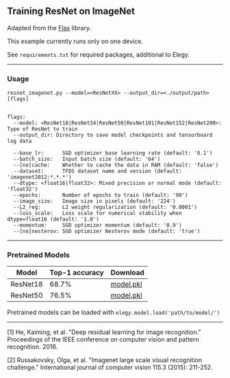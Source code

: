 ## Training ResNet on ImageNet

Adapted from the [Flax](https://github.com/google/flax) library.

This example currently runs only on one device.

See `requirements.txt` for required packages, additional to Elegy.

***
### Usage
```
resnet_imagenet.py --model=<ResNetXX> --output_dir=<./output/path> [flags]


flags:
  --model: <ResNet18|ResNet34|ResNet50|ResNet101|ResNet152|ResNet200>: Type of ResNet to train
  --output_dir: Directory to save model checkpoints and tensorboard log data

  --base_lr:      SGD optimizer base learning rate (default: '0.1')
  --batch_size:   Input batch size (default: '64')
  --[no]cache:    Whether to cache the data in RAM (default: 'false')
  --dataset:      TFDS dataset name and version (default: 'imagenet2012:*.*.*')
  --dtype: <float16|float32>: Mixed precision or normal mode (default: 'float32')
  --epochs:       Number of epochs to train (default: '90')
  --image_size:   Image size in pixels (default: '224')
  --L2_reg:       L2 weight regularization (default: '0.0001')
  --loss_scale:   Loss scale for numerical stability when dtype=float16 (default: '1.0')
  --momentum:     SGD optimizer momentum (default: '0.9')
  --[no]nesterov: SGD optimizer Nesterov mode (default: 'true')
```

***
### Pretrained Models

| Model    | Top-1 accuracy | Download |
| ---      | ---            | ---      |
| ResNet18 | 68.7%          | [model.pkl](https://www.dropbox.com/s/horba2lsjh2dwum/model.pkl?dl=1) |
| ResNet50 | 76.5%          | [model.pkl](https://www.dropbox.com/s/g2mqsjxriq42q06/model.pkl?dl=1) |

Pretrained models can be loaded with `elegy.model.load('path/to/model/')`


***
[1] He, Kaiming, et al. "Deep residual learning for image recognition." Proceedings of the IEEE conference on computer vision and pattern recognition. 2016.

[2] Russakovsky, Olga, et al. "Imagenet large scale visual recognition challenge." International journal of computer vision 115.3 (2015): 211-252.
